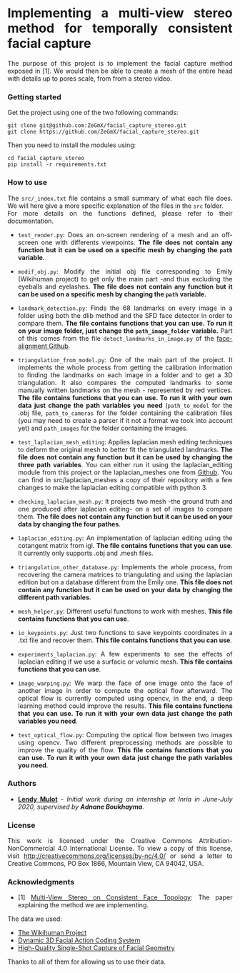 <div style="text-align: justify">

# **Implementing a multi-view stereo method for temporally consistent facial capture**

The purpose of this project is to implement the facial capture method exposed in [1]. We would then be able to create a mesh of the entire head with details up to pores scale, from from a stereo video.

### Getting started

Get the project using one of the two following commands:
```
git clone git@github.com:ZeGmX/facial_capture_stereo.git
git clone https://github.com/ZeGmX/facial_capture_stereo.git
```

Then you need to install the modules using:
```
cd facial_capture_stereo
pip install -r requirements.txt
```

### How to use

The `src/_index.txt` file contains a small summary of what each file does. We will here give a more specific explanation of the files in the `src` folder.  
For more details on the functions defined, please refer to their documentation.

- `test_render.py`: Does an on-screen rendering of a mesh and an off-screen one with differents viewpoints. **The file does not contain any function but it can be used on a specific mesh by changing the `path` variable.**


- `modif_obj.py`: Modify the initial obj file corresponding to Emily (Wikihuman project) to get only the main part -and thus excluding the eyeballs and eyelashes. **The file does not contain any function but it can be used on a specific mesh by changing the `path` variable.**

- `landmark_detection.py`: Finds the 68 landmarks on every image in a folder using both the dlib method and the SFD face detector in order to compare them. **The file contains functions that you can use. To run it on your image folder, just
change the `path_image_folder` variable.** Part of this comes from the file `detect_landmarks_in_image.py` of the [face-alignment Github](https://github.com/1adrianb/face-alignment).

- `triangulation_from_model.py`: One of the main part of the project. It implements the whole process from getting the calibration information to finding the landmarks on each image in a folder and to get a 3D triangulation. It also compares the computed landmarks to some manually written landmarks on the mesh - represented by red vertices. **The file contains functions that you can use. To run it with your own data just change the path variables you need** (`path_to_model` for the .obj file, `path_to_cameras` for the folder containing the calibration files (you may need to create a parser if it not a format we took into account yet) and `path_images` for the folder containing the images.

- `test_laplacian_mesh_editing`: Applies laplacian mesh editing techniques to deform the original mesh to better fit the triangulated landmarks. **The file does not contain any function but it can be used by changing the three path variables**. You can either run it using the laplacian_editing module from this project or the laplacian_meshes one from [Github](https://github.com/bmershon/laplacian-meshes). You can find in src/laplacian_meshes a copy of their repository with a few changes to make the laplacian editing compatible with python 3.

- `checking_laplacian_mesh.py`: It projects two mesh -the ground truth and one produced after laplacian editing- on a set of images to compare them. **The file does not contain any function but it can be used on your data by changing the four pathes**.

- `laplacian_editing.py`: An implementation of laplacian editing using the cotangent matrix from igl. **The file contains functions that you can use**. It currently only supports .obj and .mesh files.

- `triangulation_other_database.py`: Implements the whole process, from recovering the camera matrices to triangulating and using the laplacian edition but on a database different from the Emily one. **This file does not contain any function but it can be used on your data by changing the different path variables**.

- `mesh_helper.py`: Different useful functions to work with meshes. **This file contains functions that you can use**.

- `io_keypoints.py`: Just two functions to save keypoints coordinates in a .txt file and recover them. **This file contains functions that you can use**.

- `experiments_laplacian.py`: A few experiments to see the effects of laplacian editing if we use a surfacic or volumic mesh. **This file contains functions that you can use**.

- `image_warping.py`: We warp the face of one image onto the face of another image in order to compute the optical flow afterward. The optical flow is currently computed using opencv, in the end, a deep learning method could improve the results. **This file contains functions that you can use. To run it with your own data just change the path variables you need**.

- `test_optical_flow.py`: Computing the optical flow between two images using opencv. Two different preprocessing methods are possible to improve the quality of the flow. **This file contains functions that you can use. To run it with your own data just change the path variables you need**.


### Authors

- [**Lendy Mulot**](https://github.com/ZeGmX) - *Initial work during an internship at Inria in June-July 2020, supervised by* ***Adnane Boukhayma***.


### License

This work is licensed under the Creative Commons Attribution-NonCommercial 4.0 International License. To view a copy of this license, visit http://creativecommons.org/licenses/by-nc/4.0/ or send a letter to Creative Commons, PO Box 1866, Mountain View, CA 94042, USA.

### Acknowledgments

-  [1] [Multi-View Stereo on Consistent Face Topology](http://www.hao-li.com/publications/papers/eg2017MVSCFT.pdf): The paper explaining the method we are implementing.

The data we used:  
- [The Wikihuman Project](https://vgl.ict.usc.edu/Data/DigitalEmily2/)  
- [Dynamic 3D Facial Action Coding System](http://www.cs.bath.ac.uk/~dpc/D3DFACS/)  
- [High-Quality Single-Shot Capture of Facial Geometry](https://cgl.ethz.ch/publications/papers/paperBee10.php)  

Thanks to all of them for allowing us to use their data.

</div>
